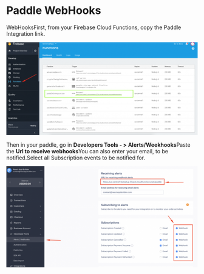 # Paddle WebHooks

WebHooksFirst, from your Firebase Cloud Functions, copy the Paddle Integration link.

![](../.gitbook/assets/screenshot%20%285%29.png)

  
Then in your paddle, go in **Developers Tools - &gt; Alerts/Weekhooks**Paste the **Url to receive webhooks**You can also enter your email, to be notified.Select all Subscription events to be notified for.

![](../.gitbook/assets/screenshot%20%283%29.png)

    


  
  
  
  


